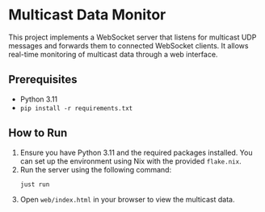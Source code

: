 # Multicast Data Monitor

This project implements a WebSocket server that listens for multicast UDP messages and forwards them to connected WebSocket clients. It allows real-time monitoring of multicast data through a web interface.
## Prerequisites

* Python 3.11
* `pip install -r requirements.txt`

## How to Run

1. Ensure you have Python 3.11 and the required packages installed. You can set up the environment using Nix with the provided `flake.nix`.
2. Run the server using the following command:
   ```bash
   just run
   ```
3. Open `web/index.html` in your browser to view the multicast data.
